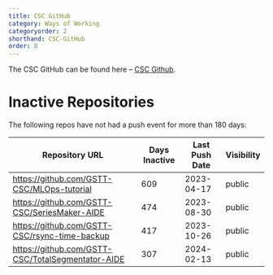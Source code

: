 ```yaml
---
title: CSC GitHub
category: Ways of Working
categoryorder: 2
shorthand: CSC-GitHub
order: 8
---
```


The CSC GitHub can be found here – <a href="https://github.com/GSTT-CSC/">CSC Github</a>.

# Inactive Repositories

The following repos have not had a push event for more than 180 days:

| Repository URL | Days Inactive | Last Push Date | Visibility |
| --- | --- | --- | --- |
| https://github.com/GSTT-CSC/MLOps-tutorial | 609 | 2023-04-17 | public |
| https://github.com/GSTT-CSC/SeriesMaker-AIDE | 474 | 2023-08-30 | public |
| https://github.com/GSTT-CSC/rsync-time-backup | 417 | 2023-10-26 | public |
| https://github.com/GSTT-CSC/TotalSegmentator-AIDE | 307 | 2024-02-13 | public |
